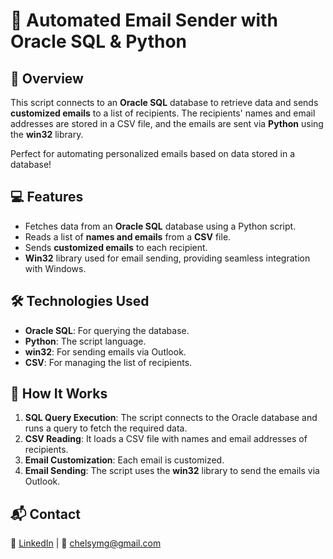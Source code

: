 # 📧 Automated Email Sender with Oracle SQL & Python

## 🚀 Overview
This script connects to an **Oracle SQL** database to retrieve data and sends **customized emails** to a list of recipients. The recipients' names and email addresses are stored in a CSV file, and the emails are sent via **Python** using the **win32** library. 

Perfect for automating personalized emails based on data stored in a database!

## 💻 Features
- Fetches data from an **Oracle SQL** database using a Python script.
- Reads a list of **names and emails** from a **CSV** file.
- Sends **customized emails** to each recipient.
- **Win32** library used for email sending, providing seamless integration with Windows.

## 🛠️ Technologies Used
- **Oracle SQL**: For querying the database.
- **Python**: The script language.
- **win32**: For sending emails via Outlook.
- **CSV**: For managing the list of recipients.

## 📜 How It Works
1. **SQL Query Execution**: The script connects to the Oracle database and runs a query to fetch the required data.
2. **CSV Reading**: It loads a CSV file with names and email addresses of recipients.
3. **Email Customization**: Each email is customized.
4. **Email Sending**: The script uses the **win32** library to send the emails via Outlook.

## 📬 Contact
💼 [LinkedIn](https://www.linkedin.com/in/chelsy-mena-gonzalez) | 📧 [chelsymg@gmail.com](mailto:chelsymg@gmail.com)
